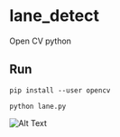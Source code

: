 # lane_detect
Open CV python 

## Run
`pip install --user opencv`

`python lane.py`

![Alt Text](result.gif)


